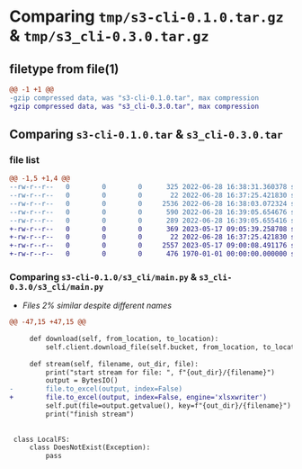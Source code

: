 # Comparing `tmp/s3-cli-0.1.0.tar.gz` & `tmp/s3_cli-0.3.0.tar.gz`

## filetype from file(1)

```diff
@@ -1 +1 @@
-gzip compressed data, was "s3-cli-0.1.0.tar", max compression
+gzip compressed data, was "s3_cli-0.3.0.tar", max compression
```

## Comparing `s3-cli-0.1.0.tar` & `s3_cli-0.3.0.tar`

### file list

```diff
@@ -1,5 +1,4 @@
--rw-r--r--   0        0        0      325 2022-06-28 16:38:31.360378 s3-cli-0.1.0/pyproject.toml
--rw-r--r--   0        0        0       22 2022-06-28 16:37:25.421830 s3-cli-0.1.0/s3_cli/__init__.py
--rw-r--r--   0        0        0     2536 2022-06-28 16:38:03.072324 s3-cli-0.1.0/s3_cli/main.py
--rw-r--r--   0        0        0      590 2022-06-28 16:39:05.654676 s3-cli-0.1.0/setup.py
--rw-r--r--   0        0        0      289 2022-06-28 16:39:05.655416 s3-cli-0.1.0/PKG-INFO
+-rw-r--r--   0        0        0      369 2023-05-17 09:05:39.258708 s3_cli-0.3.0/pyproject.toml
+-rw-r--r--   0        0        0       22 2022-06-28 16:37:25.421830 s3_cli-0.3.0/s3_cli/__init__.py
+-rw-r--r--   0        0        0     2557 2023-05-17 09:00:08.491176 s3_cli-0.3.0/s3_cli/main.py
+-rw-r--r--   0        0        0      476 1970-01-01 00:00:00.000000 s3_cli-0.3.0/PKG-INFO
```

### Comparing `s3-cli-0.1.0/s3_cli/main.py` & `s3_cli-0.3.0/s3_cli/main.py`

 * *Files 2% similar despite different names*

```diff
@@ -47,15 +47,15 @@
 
     def download(self, from_location, to_location):
         self.client.download_file(self.bucket, from_location, to_location)
 
     def stream(self, filename, out_dir, file):
         print("start stream for file: ", f"{out_dir}/{filename}")
         output = BytesIO()
-        file.to_excel(output, index=False)
+        file.to_excel(output, index=False, engine='xlsxwriter')
         self.put(file=output.getvalue(), key=f"{out_dir}/{filename}")
         print("finish stream")
 
 
 class LocalFS:
     class DoesNotExist(Exception):
         pass
```

